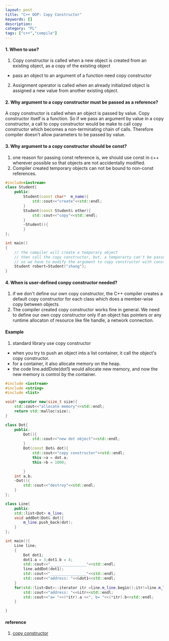 ```yaml
---
layout: post
title: "C++ OOP: Copy Constructor"
keywords: []
description: 
category: "PL"
tags: ["c++","compile"]
---
```



#### 1. When to use?
1. Copy constructor is called when a new object is created from an existing object, as a copy of the
existing object
- pass an object to an argument of a function need copy constructor
2. Assignment operator is called when an already initialized object is assigned a new value from
   another existing object.


#### 2. Why argument to a copy constructor must be passed as a reference?
A copy constructor is called when an object is passed by value. Copy constructor itself is a
function. So if we pass an argument by value in a copy constructor, a call to copy constructor would
be make to call copy constructor which becomes a non-terminating chain of calls. Therefore compiler
doesn't allow parameters to be passed by value.

#### 3. Why argument to a copy constructor should be const?
1. one reason for passing const reference is, we should use const in c++ wherever possible so that
   objects are not accidentally modified.
2. Compiler created temporary objects can not be bound to non-const references.

```cpp
#include<iostream>
class Student{
	public:
		Student(const char*  m_name){
			std::cout<<"create"<<std::endl;
		}
		Student(const Student& other){
			std::cout<<"copy"<<std::endl;
		}
		~Student(){
		}
};

int main()
{
	// the compiler will create a temporary object
	// then call the copy constructor, but, a temporarty can't be passed to a non-const argument
	// so we have to modify the argument to copy constructor with const keyword.
	Student robert=Student("zhang");
}
```

#### 4. When is user-defined conpy constructor needed?
1. if we don't define our own copy constructor, the C++ compiler creates a default copy constructor
	for each class which does a member-wise copy between objects
2. The compiler created copy constructor works fine in general. We need to define our own copy
   constructor only if an object has pointers or any runtime allocaton of resource like file handle,
   a network connection.


#### Example
1. standard library use copy constructor
- when you try to push an object into a list container, it call the object's
  copy constructor.
- for a container, it also allocate memory on the heap.
- the code line.addDote(dot1) would allocate new memory, and now the new memory
  is control by the container.




```cpp
#include <iostream>
#include <string>
#include <list>

void* operator new(size_t size){
	std::cout<<"allocate memory"<<std::endl;
	return std::malloc(size);
}

class Dot{
	public:
		Dot(){
			std::cout<<"new dot object"<<std::endl;
		}
		Dot(const Dot& dot){
			std::cout<<"copy constructor"<<std::endl;
			this->a = dot.a;
			this->b = 1000;

		}
	int a,b;
	~Dot(){
		std::cout<<"destroy"<<std::endl;
	}
};

class Line{
	public:
	std::list<Dot> m_line;
	void addDot(Dot& dot){
		m_line.push_back(dot);
	}
};

int main(){
	Line line;
	{
		Dot dot1;
		dot1.a = 3;dot1.b = 4;
		std::cout<<"________________"<<std::endl;
		line.addDot(dot1);
		std::cout<<"________________"<<std::endl;
		std::cout<<"address: "<<&dot1<<std::endl;
	}
	for(std::list<Dot>::iterator itr =line.m_line.begin();itr!=line.m_line.end();itr++){
		std::cout<<"address: "<<&itr<<std::endl;
		std::cout<<"a= "<<(*itr).a <<", b= "<<(*itr).b<<std::endl;
	}

}
```


#### reference
1. [copy constructor](https://www.geeksforgeeks.org/copy-constructor-in-cpp/)

